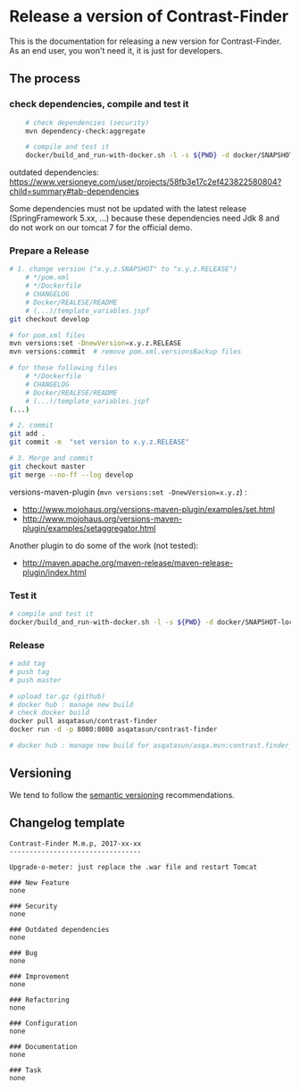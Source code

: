 # Release a version of Contrast-Finder

This is the documentation for releasing a new version for Contrast-Finder.
As an end user, you won't need it, it is just for developers.

## The process

### check dependencies, compile and test it
```bash
    # check dependencies (security)
    mvn dependency-check:aggregate  

    # compile and test it
    docker/build_and_run-with-docker.sh -l -s ${PWD} -d docker/SNAPSHOT-local_from-Ubuntu

```

outdated dependencies:
https://www.versioneye.com/user/projects/58fb3e17c2ef423822580804?child=summary#tab-dependencies
 
Some dependencies must not be updated with the latest release (SpringFramework 5.xx, ...) 
because these dependencies need Jdk 8 and do not work on our tomcat 7 for the official demo.

### Prepare a Release
```bash
# 1. change version ("x.y.z.SNAPSHOT" to "x.y.z.RELEASE")
    # */pom.xml
    # */Dockerfile
    # CHANGELOG
    # Docker/REALESE/README
    # (...)/template_variables.jspf    
git checkout develop

# for pom.xml files
mvn versions:set -DnewVersion=x.y.z.RELEASE
mvn versions:commit  # remove pom.xml.versionsBackup files

# for these following files
    # */Dockerfile
    # CHANGELOG
    # Docker/REALESE/README
    # (...)/template_variables.jspf   
(...)

# 2. commit 
git add .
git commit -m  "set version to x.y.z.RELEASE"  

# 3. Merge and commit 
git checkout master
git merge --no-ff --log develop 
```
 
versions-maven-plugin (`mvn versions:set -DnewVersion=x.y.z`) :

- http://www.mojohaus.org/versions-maven-plugin/examples/set.html
- http://www.mojohaus.org/versions-maven-plugin/examples/setaggregator.html
 
Another plugin to do some of the work (not tested):

- http://maven.apache.org/maven-release/maven-release-plugin/index.html
 
### Test it
```bash
# compile and test it
docker/build_and_run-with-docker.sh -l -s ${PWD} -d docker/SNAPSHOT-local_from-Ubuntu
```
 
### Release
```bash
# add tag
# push tag
# push master

# upload tar.gz (github)
# docker hub : manage new build
# check docker build
docker pull asqatasun/contrast-finder 
docker run -d -p 8080:8080 asqatasun/contrast-finder

# docker hub : manage new build for asqatasun/asqa.mvn:contrast.finder_jdk*
```
 

## Versioning

We tend to follow the [semantic versioning](http://semver.org/) recommendations.

## Changelog template

```
Contrast-Finder M.m.p, 2017-xx-xx
---------------------------------

Upgrade-o-meter: just replace the .war file and restart Tomcat

### New Feature
none

### Security
none

### Outdated dependencies
none

### Bug
none

### Improvement 
none

### Refactoring
none

### Configuration 
none

### Documentation
none

### Task
none

```